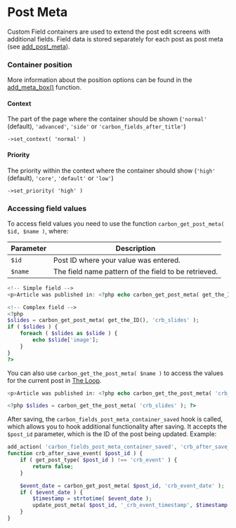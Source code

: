 # Post Meta

Custom Field containers are used to extend the post edit screens with additional fields. Field data is stored separately for each post as post meta (see [add_post_meta](http://codex.wordpress.org/Function_Reference/add_post_meta)).

### Container position

More information about the position options can be found in the [add_meta_box()](https://codex.wordpress.org/Function_Reference/add_meta_box) function.

#### Context

The part of the page where the container should be shown (`'normal'` (default), `'advanced'`, `'side'` or `'carbon_fields_after_title'`)

`->set_context( 'normal' )`

#### Priority

The priority within the context where the container should show (`'high'` (default), `'core'`, `'default'` or `'low'`)

`->set_priority( 'high' )`

### Accessing field values

To access field values you need to use the function `carbon_get_post_meta( $id, $name )`, where:

| Parameter            | Description                                                                         |
| -------------------- | ----------------------------------------------------------------------------------- |
| `$id`                | Post ID where your value was entered.                                               |
| `$name`              | The field name pattern of the field to be retrieved.                                              |

```php
<!-- Simple field -->
<p>Article was published in: <?php echo carbon_get_post_meta( get_the_ID(), 'crb_location' ); ?></p>

<!-- Complex field -->
<?php 
$slides = carbon_get_post_meta( get_the_ID(), 'crb_slides' );
if ( $slides ) {
    foreach ( $slides as $slide ) {
        echo $slide['image'];
    }
}
?>
```

You can also use `carbon_get_the_post_meta( $name )` to access the values for the current post in [The Loop](http://codex.wordpress.org/The_Loop).

```php
<p>Article was published in: <?php echo carbon_get_the_post_meta( 'crb_location' ); ?></p>

<?php $slides = carbon_get_the_post_meta( 'crb_slides' ); ?>
```

After saving, the `carbon_fields_post_meta_container_saved` hook is called, which allows you to hook additional functionality after saving. It accepts the `$post_id` parameter, which is the ID of the post being updated. Example:

```php
add_action( 'carbon_fields_post_meta_container_saved', 'crb_after_save_event' );
function crb_after_save_event( $post_id ) {
    if ( get_post_type( $post_id ) !== 'crb_event' ) {
        return false;
    }

    $event_date = carbon_get_post_meta( $post_id, 'crb_event_date' );
    if ( $event_date ) {
        $timestamp = strtotime( $event_date );
        update_post_meta( $post_id, '_crb_event_timestamp', $timestamp );
    }
}
```
